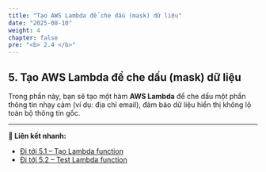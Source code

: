 ```yaml
---
title: "Tạo AWS Lambda để che dấu (mask) dữ liệu"
date: "2025-08-10"
weight: 4
chapter: false
pre: "<b> 2.4 </b>"
---
```


## **5. Tạo AWS Lambda để che dấu (mask) dữ liệu**

Trong phần này, bạn sẽ tạo một hàm **AWS Lambda** để che dấu một phần thông tin nhạy cảm (ví dụ: địa chỉ email), đảm bảo dữ liệu hiển thị không lộ toàn bộ thông tin gốc.

---

**🔗 Liên kết nhanh:**
- [Đi tới 5.1 – Tạo Lambda function](5.1-Tao-Lambda-function/)
- [Đi tới 5.2 – Test Lambda function](5.2-test-lambda-funcion/)
